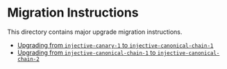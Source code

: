 # Migration Instructions

This directory contains major upgrade migration instructions.

- [Upgrading from `injective-canary-1` to `injective-canonical-chain-1`](injective-canonical-chain.md)
- [Upgrading from `injective-canonical-chain-1` to `injective-canonical-chain-2`](injective-canonical-chain-2.md)